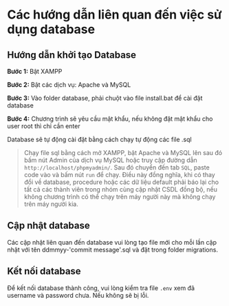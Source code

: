 # Các hướng dẫn liên quan đến việc sử dụng database

## Hướng dẫn khởi tạo Database

<!-- Bước 1: Chạy file `create-database.sql`

Bước 2: Chạy file `insert-defaultdata.sql`

Bước 3: Chạy lần lượt tất cả các file trong folder `procedures` -->

**Bước 1:** Bật XAMPP

**Bước 2:** Bật các dịch vụ: Apache và MySQL

**Bước 3:** Vào folder database, phải chuột vào file install.bat để cài đặt database

**Bước 4:** Chương trình sẽ yêu cầu mật khẩu, nếu không đặt mật khẩu cho user root thì chỉ cần enter

Database sẽ tự động cài đặt bằng cách chạy tự động các file .sql

> Chạy file sql bằng cách mở XAMPP, bật Apache và MySQL lên sau đó bấm nút Admin của dịch vụ MySQL hoặc truy cập đường dẫn `http://localhost/phpmyadmin/`. Sau đó chuyển đến tab `SQL`, paste code vào và bấm nút `run` để chạy.
> Điều này đồng nghĩa, khi có thay đổi về database, procedure hoặc các dữ liệu default phải báo lại cho tất cả các thành viên trong nhóm cùng cập nhật CSDL đồng bộ, nếu không chương trình có thể chạy trên máy người này mà không chạy trên máy người kia.

## Cập nhật database

Các cập nhật liên quan đến database vui lòng tạo file mới cho mỗi lần cập nhật với tên ddmmyy-'commit message'.sql và đặt trong folder migrations.

## Kết nối database

Để kết nối database thành công, vui lòng kiểm tra file `.env` xem đã username và password chưa. Nếu không sẽ bị lỗi.
